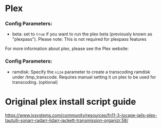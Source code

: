 # Plex

### Config Parameters:

- beta: set to `true` if you want to run the plex beta (previously known as "plexpass"). Please note: This is not required for plexpass features

For more information about plex, please see the Plex website:

### Config Parameters:

- ramdisk: Specify the `size` parameter to create a transcoding ramdisk under /tmp_transcode. Requires manual setting it un plex to be used for transcoding. (optional)

# Original plex install script guide

https://www.ixsystems.com/community/resources/fn11-3-iocage-jails-plex-tautulli-sonarr-radarr-lidarr-jackett-transmission-organizr.58/

